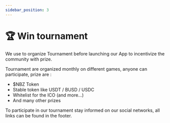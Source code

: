 ```yaml
---
sidebar_position: 3
---
```


# 🏆 Win tournament

We use to organize Tournament before launching our App to incentivize the community with prize.

Tournament are organized monthly on different games, anyone can participate, prize are :

- $NBZ Token
- Stable token like USDT / BUSD / USDC
- Whitelist for the ICO (and more...)
- And many other prizes

To participate in our tournament stay informed on our social networks, all links can be found in the footer.
